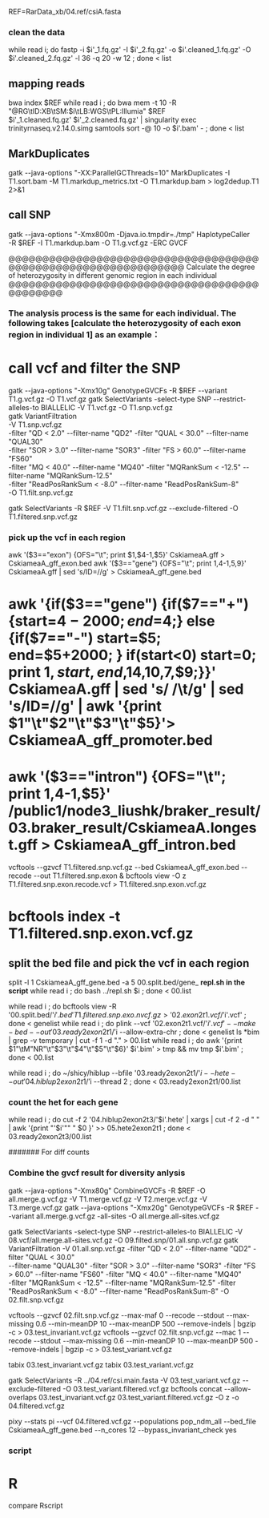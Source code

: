 
REF=RarData_xb/04.ref/csiA.fasta

### clean the data
while read i; do fastp -i $i'_1.fq.gz' -I $i'_2.fq.gz' -o $i'.cleaned_1.fq.gz' -O $i'.cleaned_2.fq.gz' -l 36 -q 20 -w 12 ; done < list

## mapping reads
bwa index $REF
while read i ; do bwa mem -t 10 -R "@RG\tID:XB\tSM:$i\tLB:WGS\tPL:Illumia" $REF \
$i'_1.cleaned.fq.gz' $i'_2.cleaned.fq.gz' | singularity exec trinityrnaseq.v2.14.0.simg samtools sort -@ 10 -o $i'.bam' - ; done < list

## MarkDuplicates
gatk --java-options "-XX:ParallelGCThreads=10" MarkDuplicates -I T1.sort.bam -M T1.markdup_metrics.txt -O T1.markdup.bam > log2dedup.T1 2>&1

## call SNP
gatk --java-options "-Xmx800m -Djava.io.tmpdir=./tmp" HaplotypeCaller  \
-R $REF -I T1.markdup.bam -O T1.g.vcf.gz -ERC GVCF

@@@@@@@@@@@@@@@@@@@@@@@@@@@@@@@@@@@@@@@@@@@@@@@@@@@@@@@@@@@@@@@
Calculate the degree of heterozygosity in different genomic region in each individual
@@@@@@@@@@@@@@@@@@@@@@@@@@@@@@@@@@@@@@@@@@@@@

### The analysis process is the same for each individual. The following takes [calculate the heterozygosity of each exon region in individual 1] as an example：

# call vcf and filter the SNP
gatk --java-options "-Xmx10g"   GenotypeGVCFs -R $REF --variant T1.g.vcf.gz -O T1.vcf.gz
gatk SelectVariants -select-type SNP  --restrict-alleles-to BIALLELIC -V T1.vcf.gz -O T1.snp.vcf.gz \
gatk VariantFiltration \
    -V T1.snp.vcf.gz \
    -filter "QD < 2.0" --filter-name "QD2"    -filter "QUAL < 30.0" --filter-name "QUAL30" \
    -filter "SOR > 3.0" --filter-name "SOR3"  -filter "FS > 60.0" --filter-name "FS60" \
    -filter "MQ < 40.0" --filter-name "MQ40"  -filter "MQRankSum < -12.5" --filter-name "MQRankSum-12.5" \
    -filter "ReadPosRankSum < -8.0" --filter-name "ReadPosRankSum-8" \
    -O T1.filt.snp.vcf.gz

gatk SelectVariants -R $REF -V T1.filt.snp.vcf.gz --exclude-filtered -O T1.filtered.snp.vcf.gz

### pick up the vcf in each region
awk '($3=="exon") {OFS="\t"; print $1,$4-1,$5}' CskiameaA.gff > CskiameaA_gff_exon.bed
awk '($3=="gene") {OFS="\t"; print $1,$4-1,$5,$9}' CskiameaA.gff | sed 's/ID=//g' > CskiameaA_gff_gene.bed
# awk '{if($3=="gene") {if($7=="+") {start=$4-2000; end=$4;} else {if($7=="-") start=$5; end=$5+2000; } if(start<0) start=0; print $1,start,end,$14,$10,$7,$9;}}' CskiameaA.gff | sed 's/ /\t/g' | sed 's/ID=//g' | awk '{print $1"\t"$2"\t"$3"\t"$5}'> CskiameaA_gff_promoter.bed
# awk '($3=="intron") {OFS="\t"; print $1,$4-1,$5}' /public1/node3_liushk/braker_result/03.braker_result/CskiameaA.longest.gff > CskiameaA_gff_intron.bed

vcftools --gzvcf T1.filtered.snp.vcf.gz --bed CskiameaA_gff_exon.bed --recode --out T1.filtered.snp.exon &
bcftools view -O z T1.filtered.snp.exon.recode.vcf > T1.filtered.snp.exon.vcf.gz
# bcftools index -t T1.filtered.snp.exon.vcf.gz

## split the bed file and pick the vcf in each region 
split -l 1 CskiameaA_gff_gene.bed -a 5 00.split.bed/gene_
**repl.sh in the script**
while read i ; do bash ../repl.sh $i ; done < 00.list

while read i ; do bcftools view -R '00.split.bed/'$i'.bed' T1.filtered.snp.exo.nvcf.gz > '02.exon2t1.vcf/'$i'.vcf' ; done < genelist
while read i ; do plink --vcf '02.exon2t1.vcf/'$i'.vcf' --make-bed --out '03.ready2exon2t1/'$i --allow-extra-chr ; done < genelist
ls *bim | grep -v temporary | cut -f 1 -d "." > 00.list
while read i ; do awk '{print $1"\tM"NR"\t"$3"\t"$4"\t"$5"\t"$6}' $i'.bim' > tmp && mv tmp $i'.bim' ; done < 00.list

while read i ; do ~/shicy/hiblup --bfile '03.ready2exon2t1/'$i --hete --out '04.hiblup2exon2t1/'$i --thread 2 ; done < 03.ready2exon2t1/00.list

### count the het for each gene
while read i ; do cut -f 2 '04.hiblup2exon2t3/'$i'.hete' | xargs |  cut -f 2 -d " " | awk '{print "'$i'"" " $0 }' >> 05.hete2exon2t1 ; done <  03.ready2exon2t3/00.list


####### For diff counts
### Combine the gvcf result for diversity anlysis
gatk  --java-options "-Xmx80g"   CombineGVCFs  -R $REF -O all.merge.g.vcf.gz  -V T1.merge.vcf.gz -V T2.merge.vcf.gz -V T3.merge.vcf.gz
gatk  --java-options "-Xmx20g"   GenotypeGVCFs -R $REF --variant all.merge.g.vcf.gz -all-sites -O all.merge.all-sites.vcf.gz

gatk SelectVariants -select-type SNP  --restrict-alleles-to BIALLELIC -V 08.vcf/all.merge.all-sites.vcf.gz -O 09.filted.snp/01.all.snp.vcf.gz
gatk VariantFiltration -V 01.all.snp.vcf.gz -filter "QD < 2.0" --filter-name "QD2" -filter "QUAL < 30.0" \
     --filter-name "QUAL30"  -filter "SOR > 3.0" --filter-name "SOR3" -filter "FS > 60.0" --filter-name "FS60" -filter "MQ < 40.0" --filter-name "MQ40" \
    -filter "MQRankSum < -12.5" --filter-name "MQRankSum-12.5"   -filter "ReadPosRankSum < -8.0" --filter-name "ReadPosRankSum-8"  -O 02.filt.snp.vcf.gz

vcftools --gzvcf 02.filt.snp.vcf.gz --max-maf 0 --recode --stdout --max-missing 0.6 --min-meanDP 10 --max-meanDP 500 --remove-indels  | bgzip -c > 03.test_invariant.vcf.gz
vcftools --gzvcf 02.filt.snp.vcf.gz --mac 1 --recode --stdout --max-missing 0.6 --min-meanDP 10 --max-meanDP 500 --remove-indels  | bgzip -c > 03.test_variant.vcf.gz

tabix 03.test_invariant.vcf.gz
tabix 03.test_variant.vcf.gz

gatk SelectVariants -R ../04.ref/csi.main.fasta -V 03.test_variant.vcf.gz --exclude-filtered -O 03.test_variant.filtered.vcf.gz
bcftools concat --allow-overlaps 03.test_invariant.vcf.gz 03.test_variant.filtered.vcf.gz -O z -o 04.filtered.vcf.gz

pixy --stats pi --vcf 04.filtered.vcf.gz --populations pop_ndm_all --bed_file CskiameaA_gff_gene.bed --n_cores 12 --bypass_invariant_check yes

### script
# R
compare Rscript
